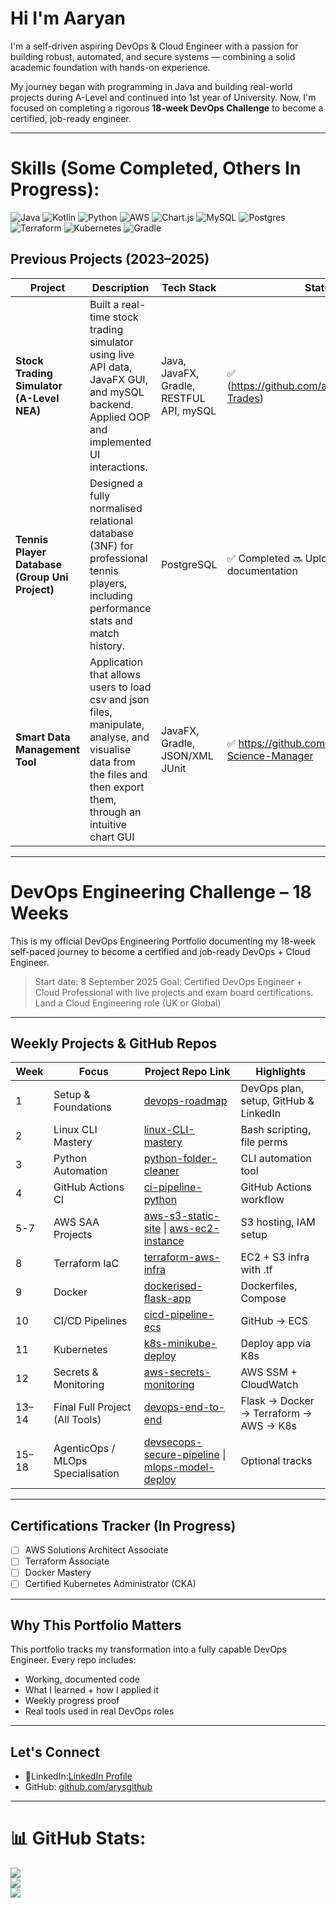 # Hi I'm Aaryan 

I'm a self-driven aspiring DevOps & Cloud Engineer with a passion for building robust, automated, and secure systems — combining a solid academic foundation with hands-on experience.

My journey began with programming in Java and building real-world projects during A-Level and continued into 1st year of University. 
Now, I'm focused on completing a rigorous **18-week DevOps Challenge** to become a certified, job-ready engineer.

---
# Skills (Some Completed, Others In Progress):
![Java](https://img.shields.io/badge/java-%23ED8B00.svg?style=for-the-badge&logo=openjdk&logoColor=white) ![Kotlin](https://img.shields.io/badge/kotlin-%237F52FF.svg?style=for-the-badge&logo=kotlin&logoColor=white) ![Python](https://img.shields.io/badge/python-3670A0?style=for-the-badge&logo=python&logoColor=ffdd54) ![AWS](https://img.shields.io/badge/AWS-%23FF9900.svg?style=for-the-badge&logo=amazon-aws&logoColor=white) ![Chart.js](https://img.shields.io/badge/chart.js-F5788D.svg?style=for-the-badge&logo=chart.js&logoColor=white) ![MySQL](https://img.shields.io/badge/mysql-4479A1.svg?style=for-the-badge&logo=mysql&logoColor=white) ![Postgres](https://img.shields.io/badge/postgres-%23316192.svg?style=for-the-badge&logo=postgresql&logoColor=white) ![Terraform](https://img.shields.io/badge/terraform-%235835CC.svg?style=for-the-badge&logo=terraform&logoColor=white) ![Kubernetes](https://img.shields.io/badge/kubernetes-%23326ce5.svg?style=for-the-badge&logo=kubernetes&logoColor=white) ![Gradle](https://img.shields.io/badge/Gradle-02303A.svg?style=for-the-badge&logo=Gradle&logoColor=white)

## Previous Projects (2023–2025)

| Project | Description | Tech Stack | Status |
|--------|-------------|------------|--------|
| **Stock Trading Simulator (A-Level NEA)** | Built a real-time stock trading simulator using live API data, JavaFX GUI, and mySQL backend. Applied OOP and implemented UI interactions. | Java, JavaFX, Gradle, RESTFUL API, mySQL | ✅ (https://github.com/arysgithub/Stocky-Trades) |
| **Tennis Player Database (Group Uni Project)** | Designed a fully normalised relational database (3NF) for professional tennis players, including performance stats and match history. | PostgreSQL | ✅ Completed 🔜 Uploading with documentation |
| **Smart Data Management Tool** | Application that allows users to load csv and json files, manipulate, analyse, and visualise data from the files and then export them, through an intuitive chart GUI | JavaFX, Gradle, JSON/XML JUnit |✅ https://github.com/arysgithub/Data-Science-Manager |

---
# DevOps Engineering Challenge – 18 Weeks 

This is my official DevOps Engineering Portfolio documenting my 18-week self-paced journey to become a certified and job-ready DevOps + Cloud Engineer.

>  Start date: 8 September 2025 
> Goal: Certified DevOps Engineer + Cloud Professional with live projects and exam board certifications. Land a Cloud Engineering role (UK or Global) 

---

## Weekly Projects & GitHub Repos

| Week | Focus                             | Project Repo Link                             | Highlights |
|------|-----------------------------------|-----------------------------------------------|------------|
| 1    | Setup & Foundations               | [devops-roadmap](#)                            | DevOps plan, setup, GitHub & LinkedIn |
| 2    | Linux CLI Mastery                      | [linux-CLI-mastery](https://github.com/arysgithub/Linux-cli-mastery)                      | Bash scripting, file perms |
| 3    | Python Automation                 | [python-folder-cleaner](#)                     | CLI automation tool |
| 4    | GitHub Actions CI                 | [ci-pipeline-python](#)                        | GitHub Actions workflow |
| 5-7  | AWS SAA Projects                  | [aws-s3-static-site](#) \| [aws-ec2-instance](#) | S3 hosting, IAM setup |
| 8    | Terraform IaC                     | [terraform-aws-infra](#)                       | EC2 + S3 infra with .tf |
| 9    | Docker                            | [dockerised-flask-app](#)                      | Dockerfiles, Compose |
| 10   | CI/CD Pipelines                   | [cicd-pipeline-ecs](#)                         | GitHub → ECS |
| 11   | Kubernetes                        | [k8s-minikube-deploy](#)                       | Deploy app via K8s |
| 12   | Secrets & Monitoring              | [aws-secrets-monitoring](#)                    | AWS SSM + CloudWatch |
| 13–14| Final Full Project (All Tools)    | [devops-end-to-end](#)                         | Flask → Docker → Terraform → AWS → K8s |
| 15–18| AgenticOps / MLOps Specialisation  | [devsecops-secure-pipeline](#) \| [mlops-model-deploy](#) | Optional tracks |

---

## Certifications Tracker (In Progress)

- [ ] AWS Solutions Architect Associate
- [ ] Terraform Associate
- [ ] Docker Mastery 
- [ ] Certified Kubernetes Administrator (CKA)

---

## Why This Portfolio Matters

This portfolio tracks my transformation into a fully capable DevOps Engineer. Every repo includes:
- Working, documented code
- What I learned + how I applied it
- Weekly progress proof
- Real tools used in real DevOps roles

---

## Let's Connect
- 🔗LinkedIn:[LinkedIn Profile](https://www.linkedin.com/in/aaryan-shariff/)
- GitHub: [github.com/arysgithub](https://github.com/arysgithub)
---

# 📊 GitHub Stats:
![](https://github-readme-stats.vercel.app/api?username=arysgithub&theme=vue-dark&hide_border=false&include_all_commits=false&count_private=false)<br/>
![](https://nirzak-streak-stats.vercel.app/?user=arysgithub&theme=vue-dark&hide_border=false)<br/>
![](https://github-readme-stats.vercel.app/api/top-langs/?username=arysgithub&theme=vue-dark&hide_border=false&include_all_commits=false&count_private=false&layout=compact)

